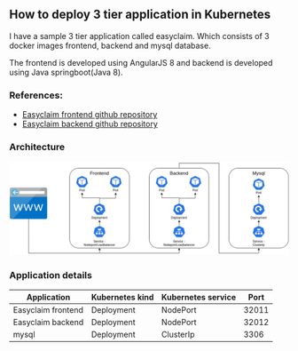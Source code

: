 ## How to deploy 3 tier application in Kubernetes

I have a sample 3 tier application called easyclaim. Which consists of 3 docker images frontend, backend and mysql database.

The frontend is developed using AngularJS 8 and backend is developed using Java springboot(Java 8).

### References:
* [Easyclaim frontend github repository](https://github.com/vigneshsweekaran/easyclaim-frontend) 
* [Easyclaim backend github repository](https://github.com/vigneshsweekaran/easyclaim-backend)

### Architecture
![kubernetes](/content/kubernetes/tutorials/images/sample-application/3-tier/easyclaim-nodeport-mysql-deploy.png)

### Application details
|Application|Kubernetes kind|Kubernetes service|Port|
|-----|-----|-----|-----|
|Easyclaim frontend|Deployment|NodePort|32011|
|Easyclaim backend|Deployment|NodePort|32012|
|mysql|Deployment|ClusterIp|3306|